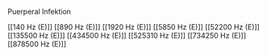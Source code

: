 Puerperal Infektion

[[140 Hz (E)]]
[[890 Hz (E)]]
[[1920 Hz (E)]]
[[5850 Hz (E)]]
[[52200 Hz (E)]]
[[135500 Hz (E)]]
[[434500 Hz (E)]]
[[525310 Hz (E)]]
[[734250 Hz (E)]]
[[878500 Hz (E)]]